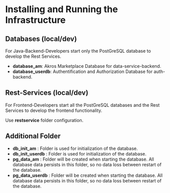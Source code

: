 # Installing and Running the Infrastructure

## Databases (local/dev)

For Java-Backend-Developers start only the PostGreSQL database to develop the Rest Services.

- **database_am**: Akros Marketplace Database for data-service-backend.
- **database_userdb**: Authentification and Authorization Database for auth-backend.


## Rest-Services (local/dev)

For Frontend-Developers start all the PostGreSQL databases and the Rest Services to develop the frontend functionality.

Use **restservice** folder configuration.


## Additional Folder

- **db_init_am** : Folder is used for initialization of the database.
- **db_init_userdb** : Folder is used for initialization of the database.
- **pg_data_am** : Folder will be created when starting the database. All database data persists in this folder, so no data loss between restart of the database.
- **pg_data_userdb** : Folder will be created when starting the database. All database data persists in this folder, so no data loss between restart of the database.
